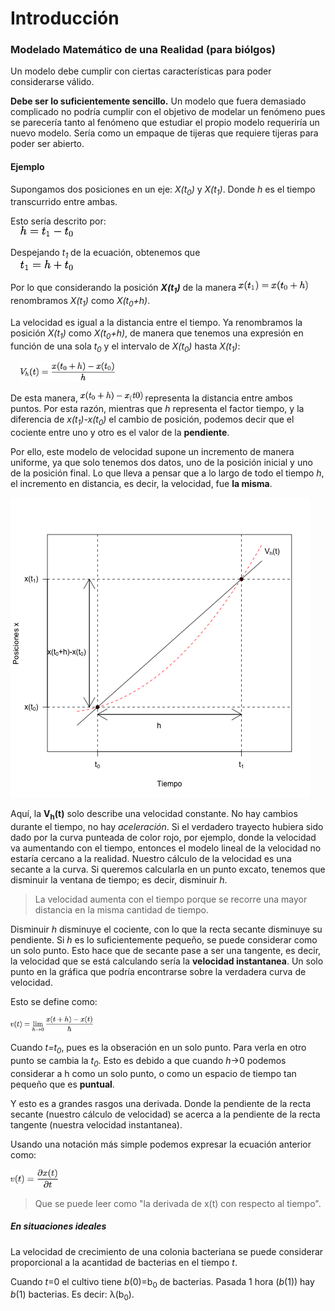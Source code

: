 # Introducción

### Modelado Matemático de una Realidad (para biólgos)

Un modelo debe cumplir con ciertas características para poder considerarse válido.

**Debe ser lo suficientemente sencillo.** Un modelo que fuera demasiado complicado no podría cumplir con el objetivo de modelar un fenómeno pues se parecería tanto al fenómeno que estudiar el propio modelo requeriría un nuevo modelo. Sería como un empaque de tijeras que requiere tijeras para poder ser abierto.

#### Ejemplo

Supongamos dos posiciones en un eje: *X(t<sub>0</sub>)* y *X(t<sub>1</sub>)*. Donde *h* es el tiempo transcurrido entre ambas.

Esto sería descrito por:  
&nbsp;&nbsp;&nbsp;&nbsp;<img src="eq1.png" height=16>

Despejando *t<sub>1</sub>* de la ecuación, obtenemos que  
&nbsp;&nbsp;&nbsp;&nbsp;<img src="eq2.png" height=16>

Por lo que considerando la posición ***X(t<sub>1</sub>)*** de la manera <img src="eq3.png" height=16> renombramos *X(t<sub>1</sub>)* como *X(t<sub>0</sub>+h)*.

La velocidad es igual a la distancia entre el tiempo. Ya renombramos la posición *X(t<sub>1</sub>)* como *X(t<sub>0</sub>+h)*, de manera que tenemos una expresión en función de una sola *t<sub>0</sub>* y el intervalo de *X(t<sub>0</sub>)* hasta *X(t<sub>1</sub>)*:

&nbsp;&nbsp;&nbsp;&nbsp;<img src="eq4.png" height=30>

De esta manera, <img src="dist.png" height=16> representa la distancia entre ambos puntos. Por esta razón, mientras que *h* representa el factor tiempo, y la diferencia de *x(t<sub>1</sub>)-x(t<sub>0</sub>)* el cambio de posición, podemos decir que el cociente entre uno y otro es el valor de la **pendiente**.

Por ello, este modelo de velocidad supone un incremento de manera uniforme, ya que solo tenemos dos datos, uno de la posición inicial y uno de la posición final. Lo que lleva a pensar que a lo largo de todo el tiempo *h*, el incremento en distancia, es decir, la velocidad, fue **la misma**.

<img src="Graf1.png">

Aquí, la **V<sub>h</sub>(t)** solo describe una velocidad constante. No hay cambios durante el tiempo, no hay *aceleración*. Si el verdadero trayecto hubiera sido dado por la curva punteada de color rojo, por ejemplo, donde la velocidad va aumentando con el tiempo, entonces el modelo lineal de la velocidad no estaría cercano a la realidad. Nuestro cálculo de la velocidad es una secante a la curva. Si queremos calcularla en un punto excato, tenemos que disminuir la ventana de tiempo; es decir, disminuir *h*.

>La velocidad aumenta con el tiempo porque se recorre una mayor distancia en la misma cantidad de tiempo.

Disminuir *h* disminuye el cociente, con lo que la recta secante disminuye su pendiente. Si *h* es lo suficientemente pequeño, se puede considerar como un solo punto. Esto hace que de secante pase a ser una tangente, es decir, la velocidad que se está calculando sería la **velocidad instantanea**. Un solo punto en la gráfica que podría encontrarse sobre la verdadera curva de velocidad.

Esto se define como:

<img src="lim.png" height=25>

Cuando *t=t<sub>0</sub>*, pues es la obseración en un solo punto. Para verla en otro punto se cambia la *t<sub>0</sub>*. Esto es debido a que cuando *h*->0 podemos considerar a h como un solo punto, o como un espacio de tiempo tan pequeño que es **puntual**.

Y esto es a grandes rasgos una derivada. Donde la pendiente de la recta secante (nuestro cálculo de velocidad) se acerca a la pendiente de la recta tangente (nuestra velocidad instantanea).

Usando una notación más simple podemos expresar la ecuación anterior como:

<img src="deriv.png" height=30>

>Que se puede leer como "la derivada de x(t) con respecto al tiempo".

##### En situaciones ideales

La velocidad de crecimiento de una colonia bacteriana se puede considerar proporcional a la acantidad de bacterias en el tiempo *t*.

Cuando *t*=0 el cultivo tiene *b*(0)=b<sub>0</sub> de bacterias. Pasada 1 hora (*b*(1)) hay *b*(1) bacterias. Es decir: λ(b<sub>0</sub>).
